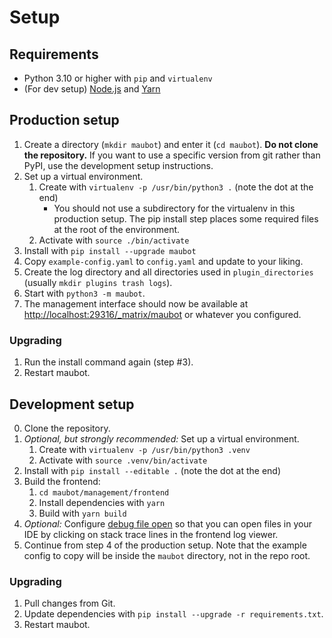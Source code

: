 # Setup
## Requirements
* Python 3.10 or higher with `pip` and `virtualenv`
* (For dev setup) [Node.js](https://nodejs.org/) and [Yarn](https://yarnpkg.com/en/docs/install)

## Production setup
1. Create a directory (`mkdir maubot`) and enter it (`cd maubot`).
   **Do not clone the repository.** If you want to use a specific version from
   git rather than PyPI, use the development setup instructions.
2. Set up a virtual environment.
   1. Create with `virtualenv -p /usr/bin/python3 .` (note the dot at the end)
      * You should not use a subdirectory for the virtualenv in this production
        setup. The pip install step places some required files at the root of
        the environment.
   2. Activate with `source ./bin/activate`
3. Install with `pip install --upgrade maubot`
4. Copy `example-config.yaml` to `config.yaml` and update to your liking.
5. Create the log directory and all directories used in `plugin_directories`
   (usually `mkdir plugins trash logs`).
6. Start with `python3 -m maubot`.
7. The management interface should now be available at
   <http://localhost:29316/_matrix/maubot> or whatever you configured.

### Upgrading
1. Run the install command again (step #3).
2. Restart maubot.

## Development setup
0. Clone the repository.
1. _Optional, but strongly recommended:_ Set up a virtual environment.
   1. Create with `virtualenv -p /usr/bin/python3 .venv`
   2. Activate with `source .venv/bin/activate`
2. Install with `pip install --editable .` (note the dot at the end)
3. Build the frontend:
   1. `cd maubot/management/frontend`
   2. Install dependencies with `yarn`
   3. Build with `yarn build`
4. _Optional:_ Configure [debug file open] so that you can open files in your
   IDE by clicking on stack trace lines in the frontend log viewer.
5. Continue from step 4 of the production setup. Note that the example config
   to copy will be inside the `maubot` directory, not in the repo root.

[debug file open]: ../../management-api.md#debug-file-open

### Upgrading
1. Pull changes from Git.
2. Update dependencies with `pip install --upgrade -r requirements.txt`.
3. Restart maubot.
